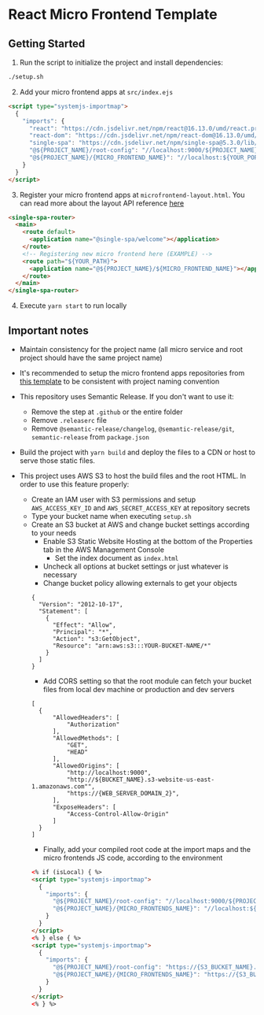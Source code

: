 # React Micro Frontend Template

## Getting Started

1. Run the script to initialize the project and install dependencies:

```bash
./setup.sh
```

2. Add your micro frontend apps at `src/index.ejs`

```html
<script type="systemjs-importmap">
  {
    "imports": {
      "react": "https://cdn.jsdelivr.net/npm/react@16.13.0/umd/react.production.min.js",
      "react-dom": "https://cdn.jsdelivr.net/npm/react-dom@16.13.0/umd/react-dom.production.min.js",
      "single-spa": "https://cdn.jsdelivr.net/npm/single-spa@5.3.0/lib/system/single-spa.min.js",
      "@${PROJECT_NAME}/root-config": "//localhost:9000/${PROJECT_NAME}-root-config.js",
      "@${PROJECT_NAME}/{MICRO_FRONTEND_NAME}": "//localhost:${YOUR_PORT}/${PROJECT_NAME}-{MICRO_FRONTEND_NAME}.js"
    }
  }
</script>
```

3. Register your micro frontend apps at `microfrontend-layout.html`. You can read more about the layout API reference [here](https://single-spa.js.org/docs/layout-definition/)

```html
<single-spa-router>
  <main>
    <route default>
      <application name="@single-spa/welcome"></application>
    </route>
    <!-- Registering new micro frontend here (EXAMPLE) -->
    <route path="${YOUR_PATH}">
      <application name="@${PROJECT_NAME}/${MICRO_FRONTEND_NAME}"></application>
    </route>
  </main>
</single-spa-router>
```

4. Execute `yarn start` to run locally

## Important notes

- Maintain consistency for the project name (all micro service and root project should have the same project name)

- It's recommended to setup the micro frontend apps repositories from [this template](https://github.com/edwardramirez31/micro-frontend-template) to be consistent with project naming convention

- This repository uses Semantic Release. If you don't want to use it:

  - Remove the step at `.github` or the entire folder
  - Remove `.releaserc` file
  - Remove `@semantic-release/changelog`, `@semantic-release/git`, `semantic-release` from `package.json`

- Build the project with `yarn build` and deploy the files to a CDN or host to serve those static files.

- This project uses AWS S3 to host the build files and the root HTML. In order to use this feature properly:
  - Create an IAM user with S3 permissions and setup `AWS_ACCESS_KEY_ID` and `AWS_SECRET_ACCESS_KEY` at repository secrets
  - Type your bucket name when executing `setup.sh`
  - Create an S3 bucket at AWS and change bucket settings according to your needs
    - Enable S3 Static Website Hosting at the bottom of the Properties tab in the AWS Management Console
      - Set the index document as `index.html`
    - Uncheck all options at bucket settings or just whatever is necessary
    - Change bucket policy allowing externals to get your objects
    ```
    {
      "Version": "2012-10-17",
      "Statement": [
        {
          "Effect": "Allow",
          "Principal": "*",
          "Action": "s3:GetObject",
          "Resource": "arn:aws:s3:::YOUR-BUCKET-NAME/*"
        }
      ]
    }
    ```
    - Add CORS setting so that the root module can fetch your bucket files from local dev machine or production and dev servers
    ```
    [
      {
          "AllowedHeaders": [
              "Authorization"
          ],
          "AllowedMethods": [
              "GET",
              "HEAD"
          ],
          "AllowedOrigins": [
              "http://localhost:9000",
              "http://${BUCKET_NAME}.s3-website-us-east-1.amazonaws.com"",
              "https://{WEB_SERVER_DOMAIN_2}",
          ],
          "ExposeHeaders": [
              "Access-Control-Allow-Origin"
          ]
      }
    ]
    ```
    - Finally, add your compiled root code at the import maps and the micro frontends JS code, according to the environment
    ```html
    <% if (isLocal) { %>
    <script type="systemjs-importmap">
      {
        "imports": {
          "@${PROJECT_NAME}/root-config": "//localhost:9000/${PROJECT_NAME}-root-config.js",
          "@${PROJECT_NAME}/{MICRO_FRONTENDS_NAME}": "//localhost:${YOUR_PORT}/${PROJECT_NAME}-{MICRO_FRONTENDS_NAME}.js"
        }
      }
    </script>
    <% } else { %>
    <script type="systemjs-importmap">
      {
        "imports": {
          "@${PROJECT_NAME}/root-config": "https://{S3_BUCKET_NAME}.s3.amazonaws.com/${PROJECT_NAME}-root-config.js",
          "@${PROJECT_NAME}/{MICRO_FRONTENDS_NAME}": "https://{S3_BUCKET_NAME}.s3.amazonaws.com/${PROJECT_NAME}-{MICRO_FRONTENDS_NAME}.js"
        }
      }
    </script>
    <% } %>
    ```
